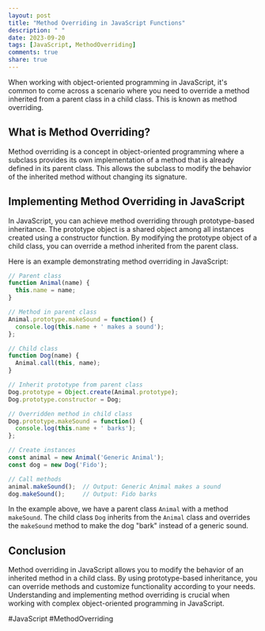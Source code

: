 ```yaml
---
layout: post
title: "Method Overriding in JavaScript Functions"
description: " "
date: 2023-09-20
tags: [JavaScript, MethodOverriding]
comments: true
share: true
---
```


When working with object-oriented programming in JavaScript, it's common to come across a scenario where you need to override a method inherited from a parent class in a child class. This is known as method overriding.

## What is Method Overriding?

Method overriding is a concept in object-oriented programming where a subclass provides its own implementation of a method that is already defined in its parent class. This allows the subclass to modify the behavior of the inherited method without changing its signature.

## Implementing Method Overriding in JavaScript

In JavaScript, you can achieve method overriding through prototype-based inheritance. The prototype object is a shared object among all instances created using a constructor function. By modifying the prototype object of a child class, you can override a method inherited from the parent class.

Here is an example demonstrating method overriding in JavaScript:

```javascript
// Parent class
function Animal(name) {
  this.name = name;
}

// Method in parent class
Animal.prototype.makeSound = function() {
  console.log(this.name + ' makes a sound');
};

// Child class
function Dog(name) {
  Animal.call(this, name);
}

// Inherit prototype from parent class
Dog.prototype = Object.create(Animal.prototype);
Dog.prototype.constructor = Dog;

// Overridden method in child class
Dog.prototype.makeSound = function() {
  console.log(this.name + ' barks');
};

// Create instances
const animal = new Animal('Generic Animal');
const dog = new Dog('Fido');

// Call methods
animal.makeSound();  // Output: Generic Animal makes a sound
dog.makeSound();     // Output: Fido barks
```

In the example above, we have a parent class `Animal` with a method `makeSound`. The child class `Dog` inherits from the `Animal` class and overrides the `makeSound` method to make the dog "bark" instead of a generic sound.

## Conclusion

Method overriding in JavaScript allows you to modify the behavior of an inherited method in a child class. By using prototype-based inheritance, you can override methods and customize functionality according to your needs. Understanding and implementing method overriding is crucial when working with complex object-oriented programming in JavaScript.

#JavaScript #MethodOverriding